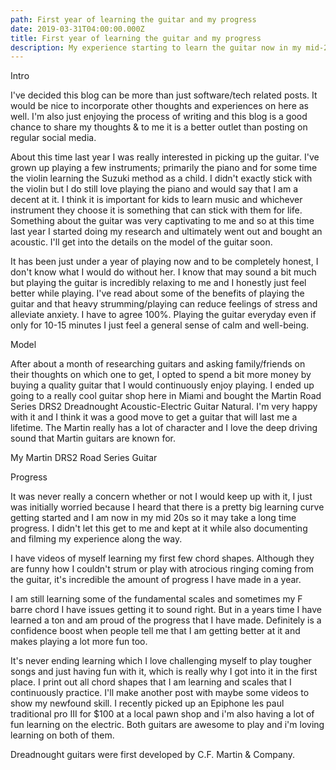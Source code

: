 ```yaml
---
path: First year of learning the guitar and my progress
date: 2019-03-31T04:00:00.000Z
title: First year of learning the guitar and my progress
description: My experience starting to learn the guitar now in my mid-20s
---
```

Intro



I've decided this blog can be more than just software/tech related posts. It would be nice to incorporate other thoughts and experiences on here as well. I'm also just enjoying the process of writing and this blog is a good chance to share my thoughts & to me it is a better outlet than posting on regular social media.



About this time last year I was really interested in picking up the guitar. I've grown up playing a few instruments; primarily the piano and for some time the violin learning the Suzuki method as a child. I didn't exactly stick with the violin but I do still love playing the piano and would say that I am a decent at it. I think it is important for kids to learn music and whichever instrument they choose it is something that can stick with them for life. Something about the guitar was very captivating to me and so at this time last year I started doing my research and ultimately went out and bought an acoustic. I'll get into the details on the model of the guitar soon.



It has been just under a year of playing now and to be completely honest, I don't know what I would do without her. I know that may sound a bit much but playing the guitar is incredibly relaxing to me and I honestly just feel better while playing. I've read about some of the benefits of playing the guitar and that heavy strumming/playing can reduce feelings of stress and alleviate anxiety. I have to agree 100%. Playing the guitar everyday even if only for 10-15 minutes I just feel a general sense of calm and well-being.



Model



After about a month of researching guitars and asking family/friends on their thoughts on which one to get, I opted to spend a bit more money by buying a quality guitar that I would continuously enjoy playing. I ended up going to a really cool guitar shop here in Miami and bought the Martin Road Series DRS2 Dreadnought Acoustic-Electric Guitar Natural. I'm very happy with it and I think it was a good move to get a guitar that will last me a lifetime. The Martin really has a lot of character and I love the deep driving sound that Martin guitars are known for.







My Martin DRS2 Road Series Guitar

Progress



It was never really a concern whether or not I would keep up with it, I just was initially worried because I heard that there is a pretty big learning curve getting started and I am now in my mid 20s so it may take a long time progress. I didn't let this get to me and kept at it while also documenting and filming my experience along the way.









I have videos of myself learning my first few chord shapes. Although they are funny how I couldn't strum or play with atrocious ringing coming from the guitar, it's incredible the amount of progress I have made in a year.



I am still learning some of the fundamental scales and sometimes my F barre chord I have issues getting it to sound right. But in a years time I have learned a ton and am proud of the progress that I have made. Definitely is a confidence boost when people tell me that I am getting better at it and makes playing a lot more fun too.



It's never ending learning which I love challenging myself to play tougher songs and just having fun with it, which is really why I got into it in the first place. I print out all chord shapes that I am learning and scales that I continuously practice. I'll make another post with maybe some videos to show my newfound skill. I recently picked up an Epiphone les paul traditional pro III for $100 at a local pawn shop and i'm also having a lot of fun learning on the electric. Both guitars are awesome to play and i'm loving learning on both of them.







Dreadnought guitars were first developed by C.F. Martin & Company.
